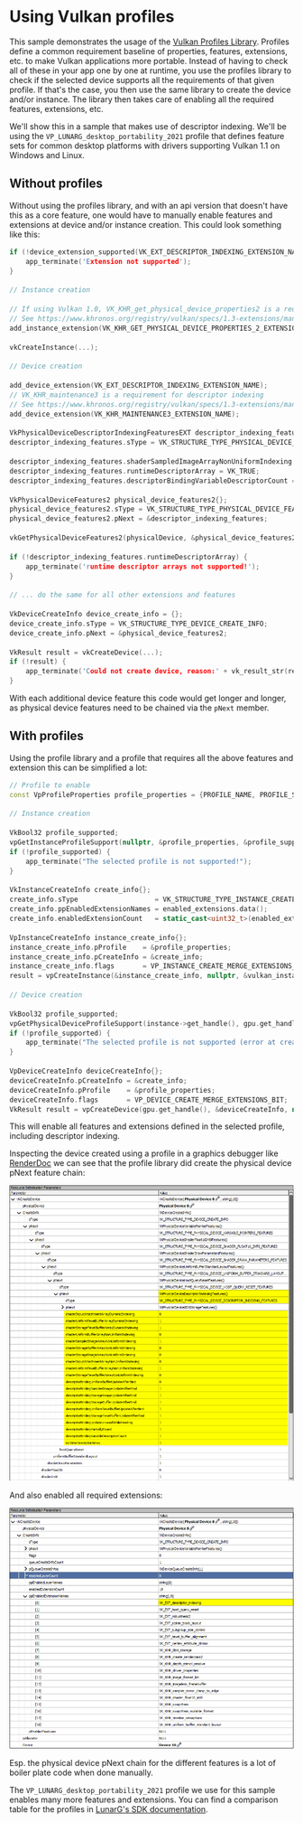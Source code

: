 <!--
- Copyright (c) 2022, Sascha Willems
-
- SPDX-License-Identifier: Apache-2.0
-
- Licensed under the Apache License, Version 2.0 the "License";
- you may not use this file except in compliance with the License.
- You may obtain a copy of the License at
-
-     http://www.apache.org/licenses/LICENSE-2.0
-
- Unless required by applicable law or agreed to in writing, software
- distributed under the License is distributed on an "AS IS" BASIS,
- WITHOUT WARRANTIES OR CONDITIONS OF ANY KIND, either express or implied.
- See the License for the specific language governing permissions and
- limitations under the License.
-
-->

# Using Vulkan profiles

This sample demonstrates the usage of the [Vulkan Profiles Library](https://github.com/KhronosGroup/Vulkan-Profiles). Profiles define a common requirement baseline of properties, features, extensions, etc. to make Vulkan applications more portable. Instead of having to check all of these in your app  one by one at runtime, you use the profiles library to check if the selected device supports all the requirements of that given profile. If that's the case, you then use the same library to create the device and/or instance. The library then takes care of enabling all the required features, extensions, etc.

We'll show this in a sample that makes use of descriptor indexing. We'll be using the `VP_LUNARG_desktop_portability_2021` profile that defines feature sets for common desktop platforms with drivers supporting Vulkan 1.1 on Windows and Linux.

## Without profiles

Without using the profiles library, and with an api version that doesn't have this as a core feature, one would have to manually enable features and extensions at device and/or instance creation. This could look something like this:

```cpp
if (!device_extension_supported(VK_EXT_DESCRIPTOR_INDEXING_EXTENSION_NAME)) || (...)) {
    app_terminate('Extension not supported');
}

// Instance creation

// If using Vulkan 1.0, VK_KHR_get_physical_device_properties2 is a requirement for descriptor indexing
// See https://www.khronos.org/registry/vulkan/specs/1.3-extensions/man/html/VK_EXT_descriptor_indexing.html#_extension_and_version_dependencies
add_instance_extension(VK_KHR_GET_PHYSICAL_DEVICE_PROPERTIES_2_EXTENSION_NAME);

vkCreateInstance(...);

// Device creation

add_device_extension(VK_EXT_DESCRIPTOR_INDEXING_EXTENSION_NAME);
// VK_KHR_maintenance3 is a requirement for descriptor indexing
// See https://www.khronos.org/registry/vulkan/specs/1.3-extensions/man/html/VK_EXT_descriptor_indexing.html#_extension_and_version_dependencies
add_device_extension(VK_KHR_MAINTENANCE3_EXTENSION_NAME);

VkPhysicalDeviceDescriptorIndexingFeaturesEXT descriptor_indexing_features{};    
descriptor_indexing_features.sType = VK_STRUCTURE_TYPE_PHYSICAL_DEVICE_DESCRIPTOR_INDEXING_FEATURES_EXT;

descriptor_indexing_features.shaderSampledImageArrayNonUniformIndexing = VK_TRUE;
descriptor_indexing_features.runtimeDescriptorArray = VK_TRUE;
descriptor_indexing_features.descriptorBindingVariableDescriptorCount = VK_TRUE;

VkPhysicalDeviceFeatures2 physical_device_features2{};
physical_device_features2.sType = VK_STRUCTURE_TYPE_PHYSICAL_DEVICE_FEATURES_2;
physical_device_features2.pNext = &descriptor_indexing_features;

vkGetPhysicalDeviceFeatures2(physicalDevice, &physical_device_features2);

if (!descriptor_indexing_features.runtimeDescriptorArray) {
    app_terminate('runtime descriptor arrays not supported!');
}

// ... do the same for all other extensions and features

VkDeviceCreateInfo device_create_info = {};
device_create_info.sType = VK_STRUCTURE_TYPE_DEVICE_CREATE_INFO;
device_create_info.pNext = &physical_device_features2;

VkResult result = vkCreateDevice(...);
if (!result) {
    app_terminate('Could not create device, reason:' + vk_result_str(result));
}
```

With each additional device feature this code would get longer and longer, as physical device features need to be chained via the `pNext` member.

## With profiles

Using the profile library and a profile that requires all the above features and extension this can be simplified a lot:

```cpp
// Profile to enable
const VpProfileProperties profile_properties = {PROFILE_NAME, PROFILE_SPEC_VERSION};

// Instance creation

VkBool32 profile_supported;
vpGetInstanceProfileSupport(nullptr, &profile_properties, &profile_supported);
if (!profile_supported) {
    app_terminate("The selected profile is not supported!");
}

VkInstanceCreateInfo create_info{};
create_info.sType                   = VK_STRUCTURE_TYPE_INSTANCE_CREATE_INFO;
create_info.ppEnabledExtensionNames = enabled_extensions.data();
create_info.enabledExtensionCount   = static_cast<uint32_t>(enabled_extensions.size());

VpInstanceCreateInfo instance_create_info{};
instance_create_info.pProfile    = &profile_properties;
instance_create_info.pCreateInfo = &create_info;
instance_create_info.flags       = VP_INSTANCE_CREATE_MERGE_EXTENSIONS_BIT;
result = vpCreateInstance(&instance_create_info, nullptr, &vulkan_instance);

// Device creation

VkBool32 profile_supported;
vpGetPhysicalDeviceProfileSupport(instance->get_handle(), gpu.get_handle(), &profile_properties, &profile_supported);
if (!profile_supported) {
    app_terminate("The selected profile is not supported (error at creating the device)!");
}

VpDeviceCreateInfo deviceCreateInfo{};
deviceCreateInfo.pCreateInfo = &create_info;
deviceCreateInfo.pProfile    = &profile_properties;
deviceCreateInfo.flags       = VP_DEVICE_CREATE_MERGE_EXTENSIONS_BIT;
VkResult result = vpCreateDevice(gpu.get_handle(), &deviceCreateInfo, nullptr, &vulkan_device);
```

This will enable all features and extensions defined in the selected profile, including descriptor indexing. 

Inspecting the device created using a profile in a graphics debugger like [RenderDoc](https://renderdoc.org/) we can see that the profile library did create the physical device pNext feature chain:

![RenderDoc device pNext](./renderdoc_device_1.png)

And also enabled all required extensions:

![RenderDoc device extensions](./renderdoc_device_2.png)

Esp. the physical device pNext chain for the different features is a lot of boiler plate code when done manually.

The `VP_LUNARG_desktop_portability_2021` profile we use for this sample enables many more features and extensions. You can find a comparison table for the profiles in [LunarG's SDK documentation](https://vulkan.lunarg.com/doc/sdk/latest/windows/profiles_definitions.html).